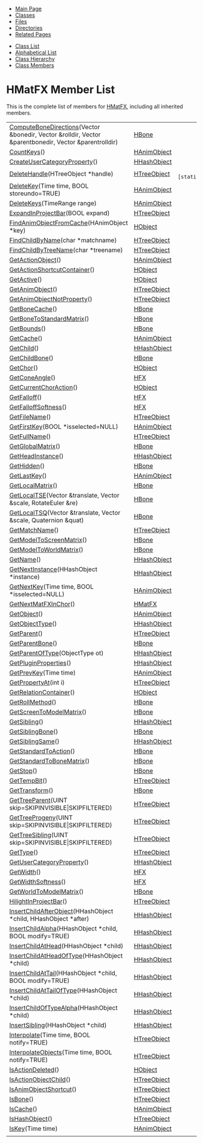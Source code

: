 <div class="tabs">

- [Main Page](index.md)
- <span id="current">[Classes](annotated.md)</span>
- [Files](files.md)
- [Directories](dirs.md)
- [Related Pages](pages.md)

</div>

<div class="tabs">

- [Class List](annotated.md)
- [Alphabetical List](classes.md)
- [Class Hierarchy](hierarchy.md)
- [Class Members](functions.md)

</div>

# HMatFX Member List

This is the complete list of members for <a href="classHMatFX.md" class="el">HMatFX</a>, including all inherited members.

|  |  |  |
|----|----|----|
| <a href="classHBone.md#225da4f3f9aae6591bde20dc017ac851" class="el">ComputeBoneDirections</a>(Vector &bonedir, Vector &rolldir, Vector &parentbonedir, Vector &parentrolldir) | <a href="classHBone.md" class="el">HBone</a> |  |
| <a href="classHAnimObject.md#668ef951fe37165d284b57859a5a9ade" class="el">CountKeys</a>() | <a href="classHAnimObject.md" class="el">HAnimObject</a> |  |
| <a href="classHHashObject.md#9aa03709064628d1993ac2d7194d83cf" class="el">CreateUserCategoryProperty</a>() | <a href="classHHashObject.md" class="el">HHashObject</a> |  |
| <a href="classHTreeObject.md#68a56f970bf31e136b0855e2de4ac987" class="el">DeleteHandle</a>(HTreeObject \*handle) | <a href="classHTreeObject.md" class="el">HTreeObject</a> | ` [static]` |
| <a href="classHAnimObject.md#7bfea42385b70e86e14242d01506fd65" class="el">DeleteKey</a>(Time time, BOOL storeundo=TRUE) | <a href="classHAnimObject.md" class="el">HAnimObject</a> |  |
| <a href="classHAnimObject.md#ffd2c64958c237628fc3c8d613636eaf" class="el">DeleteKeys</a>(TimeRange range) | <a href="classHAnimObject.md" class="el">HAnimObject</a> |  |
| <a href="classHTreeObject.md#b185755bbb59d784cfb72664b3e478a7" class="el">ExpandInProjectBar</a>(BOOL expand) | <a href="classHTreeObject.md" class="el">HTreeObject</a> |  |
| <a href="classHObject.md#2456ea7603fff8c80fe478bc5bb205d9" class="el">FindAnimObjectFromCache</a>(HAnimObject \*key) | <a href="classHObject.md" class="el">HObject</a> |  |
| <a href="classHTreeObject.md#ab3ce178e828b1b54051bd4f219e271a" class="el">FindChildByName</a>(char \*matchname) | <a href="classHTreeObject.md" class="el">HTreeObject</a> |  |
| <a href="classHTreeObject.md#3b0b70f3e9001b04fcec593ca1a22420" class="el">FindChildByTreeName</a>(char \*treename) | <a href="classHTreeObject.md" class="el">HTreeObject</a> |  |
| <a href="classHAnimObject.md#7f4814e03bdbe2508c6ed4160fb55d7d" class="el">GetActionObject</a>() | <a href="classHAnimObject.md" class="el">HAnimObject</a> |  |
| <a href="classHObject.md#6e3ed8ca902fe81cbadaf2f39054a244" class="el">GetActionShortcutContainer</a>() | <a href="classHObject.md" class="el">HObject</a> |  |
| <a href="classHObject.md#35f3dc77ccac3f834ebd4e0a0a634782" class="el">GetActive</a>() | <a href="classHObject.md" class="el">HObject</a> |  |
| <a href="classHTreeObject.md#3d44b30ac7fcf929e97c61fa6970c5f1" class="el">GetAnimObject</a>() | <a href="classHTreeObject.md" class="el">HTreeObject</a> |  |
| <a href="classHTreeObject.md#5433fa82f429c17bcc63866680b58754" class="el">GetAnimObjectNotProperty</a>() | <a href="classHTreeObject.md" class="el">HTreeObject</a> |  |
| <a href="classHBone.md#1e1c96f1524975a0c663a1c311e4aa81" class="el">GetBoneCache</a>() | <a href="classHBone.md" class="el">HBone</a> |  |
| <a href="classHBone.md#912d53db45ea4b82c0ea8dbc69c851aa" class="el">GetBoneToStandardMatrix</a>() | <a href="classHBone.md" class="el">HBone</a> |  |
| <a href="classHBone.md#290ff228cbcee1825af7d3d7440d7fa5" class="el">GetBounds</a>() | <a href="classHBone.md" class="el">HBone</a> |  |
| <a href="classHAnimObject.md#7c3338fc6e08706ddad054b1525ab709" class="el">GetCache</a>() | <a href="classHAnimObject.md" class="el">HAnimObject</a> |  |
| <a href="classHHashObject.md#3da8b1d86f721bfb3262ab8f42d0b7e9" class="el">GetChild</a>() | <a href="classHHashObject.md" class="el">HHashObject</a> |  |
| <a href="classHBone.md#31d13bcf0bf7437fff05f7bda665ac61" class="el">GetChildBone</a>() | <a href="classHBone.md" class="el">HBone</a> |  |
| <a href="classHObject.md#3712f9fe6343f54d507bf46f0976750f" class="el">GetChor</a>() | <a href="classHObject.md" class="el">HObject</a> |  |
| <a href="classHFX.md#bf608352a135e1e57c2cfdea0e44180d" class="el">GetConeAngle</a>() | <a href="classHFX.md" class="el">HFX</a> |  |
| <a href="classHObject.md#836af377f3b1c132519a40fe335d3573" class="el">GetCurrentChorAction</a>() | <a href="classHObject.md" class="el">HObject</a> |  |
| <a href="classHFX.md#b2ee7500ffc872302aec148199bc2d95" class="el">GetFalloff</a>() | <a href="classHFX.md" class="el">HFX</a> |  |
| <a href="classHFX.md#c1cfc09b47dca346d65c0641a874d60b" class="el">GetFalloffSoftness</a>() | <a href="classHFX.md" class="el">HFX</a> |  |
| <a href="classHTreeObject.md#441760acf64ee395f3bf55dea6470fc6" class="el">GetFileName</a>() | <a href="classHTreeObject.md" class="el">HTreeObject</a> |  |
| <a href="classHAnimObject.md#eb35d3d43f0898362662c5e86e43e3fb" class="el">GetFirstKey</a>(BOOL \*isselected=NULL) | <a href="classHAnimObject.md" class="el">HAnimObject</a> |  |
| <a href="classHTreeObject.md#c2d927d82e5a3a64640c06443f40bf73" class="el">GetFullName</a>() | <a href="classHTreeObject.md" class="el">HTreeObject</a> |  |
| <a href="classHBone.md#cc295415acaef8ce98bc51a997a3b83a" class="el">GetGlobalMatrix</a>() | <a href="classHBone.md" class="el">HBone</a> |  |
| <a href="classHHashObject.md#5616a8d6197ea5f43bfb5cbf3f9b8f5e" class="el">GetHeadInstance</a>() | <a href="classHHashObject.md" class="el">HHashObject</a> |  |
| <a href="classHBone.md#c8d8bfb3bb6ae57ba7ef45ddd58c277e" class="el">GetHidden</a>() | <a href="classHBone.md" class="el">HBone</a> |  |
| <a href="classHAnimObject.md#0379dcc491904356edfc1e090ba496f8" class="el">GetLastKey</a>() | <a href="classHAnimObject.md" class="el">HAnimObject</a> |  |
| <a href="classHBone.md#391038fffa4f9d7de7696d35ae11131a" class="el">GetLocalMatrix</a>() | <a href="classHBone.md" class="el">HBone</a> |  |
| <a href="classHBone.md#bc6ce1877fc851a782ca1da0eb1a8612" class="el">GetLocalTSE</a>(Vector &translate, Vector &scale, RotateEuler &re) | <a href="classHBone.md" class="el">HBone</a> |  |
| <a href="classHBone.md#6f30d3f0b08cf9921c360d1dce21aebb" class="el">GetLocalTSQ</a>(Vector &translate, Vector &scale, Quaternion &quat) | <a href="classHBone.md" class="el">HBone</a> |  |
| <a href="classHTreeObject.md#393dff0d5bf352fbad6c3552387bca4a" class="el">GetMatchName</a>() | <a href="classHTreeObject.md" class="el">HTreeObject</a> |  |
| <a href="classHBone.md#f9038b5a158f5d0ffc6e3a7ff86c904c" class="el">GetModelToScreenMatrix</a>() | <a href="classHBone.md" class="el">HBone</a> |  |
| <a href="classHBone.md#ca2ad24d66a1736e78ec895efe47de8e" class="el">GetModelToWorldMatrix</a>() | <a href="classHBone.md" class="el">HBone</a> |  |
| <a href="classHHashObject.md#d85b49d73e45d0431b18e5a61c7e6f3f" class="el">GetName</a>() | <a href="classHHashObject.md" class="el">HHashObject</a> |  |
| <a href="classHHashObject.md#e63536d1fd80fc0931ab7aa73d18d8c1" class="el">GetNextInstance</a>(HHashObject \*instance) | <a href="classHHashObject.md" class="el">HHashObject</a> |  |
| <a href="classHAnimObject.md#e5c702148c17c9eff98f82ef6e271b35" class="el">GetNextKey</a>(Time time, BOOL \*isselected=NULL) | <a href="classHAnimObject.md" class="el">HAnimObject</a> |  |
| <a href="classHMatFX.md#be971177669ac2a7137a22c3e80c6d32" class="el">GetNextMatFXInChor</a>() | <a href="classHMatFX.md" class="el">HMatFX</a> |  |
| <a href="classHAnimObject.md#df6befb16a611cdfcd5dadd41ce3d4cc" class="el">GetObject</a>() | <a href="classHAnimObject.md" class="el">HAnimObject</a> |  |
| <a href="classHHashObject.md#effdee082fe387ec5dd54c03a2e22ed0" class="el">GetObjectType</a>() | <a href="classHHashObject.md" class="el">HHashObject</a> |  |
| <a href="classHTreeObject.md#aea074b20b6f6571959609e921d58de5" class="el">GetParent</a>() | <a href="classHTreeObject.md" class="el">HTreeObject</a> |  |
| <a href="classHBone.md#1eac48ebb8f1217140a11ce4a58153bb" class="el">GetParentBone</a>() | <a href="classHBone.md" class="el">HBone</a> |  |
| <a href="classHHashObject.md#7cc7a014d4e2a101c1982a2f1b027cfe" class="el">GetParentOfType</a>(ObjectType ot) | <a href="classHHashObject.md" class="el">HHashObject</a> |  |
| <a href="classHHashObject.md#29e1059084f6ff925a74d86aeb9e3754" class="el">GetPluginProperties</a>() | <a href="classHHashObject.md" class="el">HHashObject</a> |  |
| <a href="classHAnimObject.md#d57ca6818a68df5c0dd17e909385aeaa" class="el">GetPrevKey</a>(Time time) | <a href="classHAnimObject.md" class="el">HAnimObject</a> |  |
| <a href="classHTreeObject.md#bb221cb3dea0d7da15bab04f12e0af7a" class="el">GetPropertyAt</a>(int i) | <a href="classHTreeObject.md" class="el">HTreeObject</a> |  |
| <a href="classHObject.md#c4150697ec530e523dabefe3686b3f65" class="el">GetRelationContainer</a>() | <a href="classHObject.md" class="el">HObject</a> |  |
| <a href="classHBone.md#a507cd27f1f309f39b260e0fa6726d62" class="el">GetRollMethod</a>() | <a href="classHBone.md" class="el">HBone</a> |  |
| <a href="classHBone.md#c215ca2c36ded6e531fa048b26c9ef89" class="el">GetScreenToModelMatrix</a>() | <a href="classHBone.md" class="el">HBone</a> |  |
| <a href="classHHashObject.md#d6ea8ca9057dc82025912c710057fe09" class="el">GetSibling</a>() | <a href="classHHashObject.md" class="el">HHashObject</a> |  |
| <a href="classHBone.md#51d89c7918b5264abf82303ff6a02f38" class="el">GetSiblingBone</a>() | <a href="classHBone.md" class="el">HBone</a> |  |
| <a href="classHHashObject.md#5788d8ba32b9eb644c937edf2c937409" class="el">GetSiblingSame</a>() | <a href="classHHashObject.md" class="el">HHashObject</a> |  |
| <a href="classHBone.md#e20790511b2d4ef265800b7e57816f74" class="el">GetStandardToAction</a>() | <a href="classHBone.md" class="el">HBone</a> |  |
| <a href="classHBone.md#3da152b35859cba7da6a9df0b1215dd0" class="el">GetStandardToBoneMatrix</a>() | <a href="classHBone.md" class="el">HBone</a> |  |
| <a href="classHBone.md#c8e51a877bcc736eeba95c906dd4cb1a" class="el">GetStop</a>() | <a href="classHBone.md" class="el">HBone</a> |  |
| <a href="classHTreeObject.md#640699e574b6d3910dd388eebe21e6ec" class="el">GetTempBit</a>() | <a href="classHTreeObject.md" class="el">HTreeObject</a> |  |
| <a href="classHBone.md#4cc444739659b7a56dd5eba6ce83b67f" class="el">GetTransform</a>() | <a href="classHBone.md" class="el">HBone</a> |  |
| <a href="classHTreeObject.md#a9f532f72ce29f8555daa2c26ce32e49" class="el">GetTreeParent</a>(UINT skip=SKIPINVISIBLE\|SKIPFILTERED) | <a href="classHTreeObject.md" class="el">HTreeObject</a> |  |
| <a href="classHTreeObject.md#ddeb98d5cf1bdde9d31e8d13774619dd" class="el">GetTreeProgeny</a>(UINT skip=SKIPINVISIBLE\|SKIPFILTERED) | <a href="classHTreeObject.md" class="el">HTreeObject</a> |  |
| <a href="classHTreeObject.md#afae92abc783f082ab8db3fc5fc172b5" class="el">GetTreeSibling</a>(UINT skip=SKIPINVISIBLE\|SKIPFILTERED) | <a href="classHTreeObject.md" class="el">HTreeObject</a> |  |
| <a href="classHTreeObject.md#97bbe45df6b2b139c951f179d5dc83b8" class="el">GetType</a>() | <a href="classHTreeObject.md" class="el">HTreeObject</a> |  |
| <a href="classHHashObject.md#9dd87d4e3e2d7a3ba397c36320e04627" class="el">GetUserCategoryProperty</a>() | <a href="classHHashObject.md" class="el">HHashObject</a> |  |
| <a href="classHFX.md#ce2848c68165384ff92043fdf7f975ff" class="el">GetWidth</a>() | <a href="classHFX.md" class="el">HFX</a> |  |
| <a href="classHFX.md#80518945c5a5745a6410f90ca17b16d7" class="el">GetWidthSoftness</a>() | <a href="classHFX.md" class="el">HFX</a> |  |
| <a href="classHBone.md#b01c8745a90935f7c777b701a1063ce2" class="el">GetWorldToModelMatrix</a>() | <a href="classHBone.md" class="el">HBone</a> |  |
| <a href="classHTreeObject.md#63e69ca9db004742fc04acf44c36853e" class="el">HilightInProjectBar</a>() | <a href="classHTreeObject.md" class="el">HTreeObject</a> |  |
| <a href="classHHashObject.md#a42ade8055e415435caf3aa5b308373b" class="el">InsertChildAfterObject</a>(HHashObject \*child, HHashObject \*after) | <a href="classHHashObject.md" class="el">HHashObject</a> |  |
| <a href="classHHashObject.md#06f1f72c7b32b64359b27695aa63a301" class="el">InsertChildAlpha</a>(HHashObject \*child, BOOL modify=TRUE) | <a href="classHHashObject.md" class="el">HHashObject</a> |  |
| <a href="classHHashObject.md#47582aa91076a78c11195600c5e7b695" class="el">InsertChildAtHead</a>(HHashObject \*child) | <a href="classHHashObject.md" class="el">HHashObject</a> |  |
| <a href="classHHashObject.md#79d9f3da581d6ce06860fb2929ed2c91" class="el">InsertChildAtHeadOfType</a>(HHashObject \*child) | <a href="classHHashObject.md" class="el">HHashObject</a> |  |
| <a href="classHHashObject.md#f2d2000e6260ea8ab06a3f02a584bedc" class="el">InsertChildAtTail</a>(HHashObject \*child, BOOL modify=TRUE) | <a href="classHHashObject.md" class="el">HHashObject</a> |  |
| <a href="classHHashObject.md#f35eb4f169883fe9880e3f067175f067" class="el">InsertChildAtTailOfType</a>(HHashObject \*child) | <a href="classHHashObject.md" class="el">HHashObject</a> |  |
| <a href="classHHashObject.md#ba2b2332d726c87d6c2c39ac21123a71" class="el">InsertChildOfTypeAlpha</a>(HHashObject \*child) | <a href="classHHashObject.md" class="el">HHashObject</a> |  |
| <a href="classHHashObject.md#20d5f0165a9679a8d9c3c01d38fbadb6" class="el">InsertSibling</a>(HHashObject \*child) | <a href="classHHashObject.md" class="el">HHashObject</a> |  |
| <a href="classHTreeObject.md#b22bd4e7d4ee16faac11bd67d2b832c2" class="el">Interpolate</a>(Time time, BOOL notify=TRUE) | <a href="classHTreeObject.md" class="el">HTreeObject</a> |  |
| <a href="classHTreeObject.md#0dc17c1e3538a6c838d2a8f32b6b5424" class="el">InterpolateObjects</a>(Time time, BOOL notify=TRUE) | <a href="classHTreeObject.md" class="el">HTreeObject</a> |  |
| <a href="classHObject.md#e83a4dd9d146565313cbd515c3a79817" class="el">IsActionDeleted</a>() | <a href="classHObject.md" class="el">HObject</a> |  |
| <a href="classHTreeObject.md#0e3e0bf6de9458606f173f745f3eb976" class="el">IsActionObjectChild</a>() | <a href="classHTreeObject.md" class="el">HTreeObject</a> |  |
| <a href="classHTreeObject.md#f747ef35d50e7ed68029953a77a0cf07" class="el">IsAnimObjectShortcut</a>() | <a href="classHTreeObject.md" class="el">HTreeObject</a> |  |
| <a href="classHTreeObject.md#5f4a9157eae9a56e90bf06cac20a7f54" class="el">IsBone</a>() | <a href="classHTreeObject.md" class="el">HTreeObject</a> |  |
| <a href="classHAnimObject.md#9016643866e5d93362934fdb288d911a" class="el">IsCache</a>() | <a href="classHAnimObject.md" class="el">HAnimObject</a> |  |
| <a href="classHTreeObject.md#3cc50d1bfcedd6d4c7e0ca9d222acc3c" class="el">IsHashObject</a>() | <a href="classHTreeObject.md" class="el">HTreeObject</a> |  |
| <a href="classHAnimObject.md#5053985d57baafc4d758f97990c134d6" class="el">IsKey</a>(Time time) | <a href="classHAnimObject.md" class="el">HAnimObject</a> |  |
| <a href="classHHashObject.md#10cdf81d35cde6c49e8a699b74aa5482" class="el">
